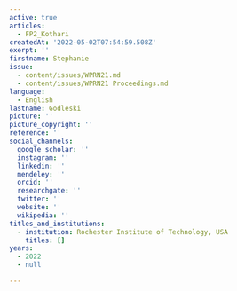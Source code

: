 ```yaml
---
active: true
articles:
  - FP2_Kothari
createdAt: '2022-05-02T07:54:59.508Z'
exerpt: ''
firstname: Stephanie
issue:
  - content/issues/WPRN21.md
  - content/issues/WPRN21 Proceedings.md
language:
  - English
lastname: Godleski
picture: ''
picture_copyright: ''
reference: ''
social_channels:
  google_scholar: ''
  instagram: ''
  linkedin: ''
  mendeley: ''
  orcid: ''
  researchgate: ''
  twitter: ''
  website: ''
  wikipedia: ''
titles_and_institutions:
  - institution: Rochester Institute of Technology, USA
    titles: []
years:
  - 2022
  - null

---
```

